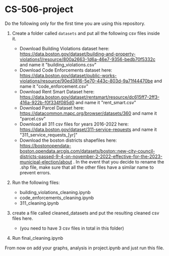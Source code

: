 # CS-506-project
Do the following only for the first time you are using this repository.
1. Create a folder called `datasets` and put all the following csv files inside it.
    - Download Building Violations dataset here:  https://data.boston.gov/dataset/building-and-property-violations1/resource/800a2663-1d6a-46e7-9356-bedb70f5332c and name it "building_violations.csv"
    - Download Code Enforcements dataset here:  https://data.boston.gov/dataset/public-works-violations/resource/90ed3816-5e70-443c-803d-9a71f44470be and name it "code_enforcement.csv"
    - Download Rent Smart Dataset here:  https://data.boston.gov/dataset/rentsmart/resource/dc615ff7-2ff3-416a-922b-f0f334f085d0 and name it "rent_smart.csv"
    - Download Parcel Dataset here: https://datacommon.mapc.org/browser/datasets/360 and name it "parcel.csv"
    - Download all 311 csv files for years 2016-2022 here: https://data.boston.gov/dataset/311-service-requests and name it "311_service_requests_[yr]"
    - Download the boston districts shapefiles here: https://bostonopendata-boston.opendata.arcgis.com/datasets/boston::new-city-council-districts-passed-9-4-on-november-2-2022-effective-for-the-2023-municipal-election/about . In the event that you decide to rename the .shp file, make sure that all the other files have a similar name to prevent errors. 

2. Run the following files:
    - building_violations_cleaning.ipynb
    - code_enforcements_cleaning.ipynb
    - 311_cleaning.ipynb
3. create a file called cleaned_datasets and put the resulting cleaned csv files here.
    -  (you need to have 3 csv files in total in this folder)
4. Run final_cleaning.ipynb

From now on add your graphs, analysis in project.ipynb and just run this file.

 
